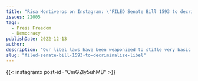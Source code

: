 ```yaml
---
title: "Risa Hontiveros on Instagram: \"FILED Senate Bill 1593 to decriminalize libel!\""
issues: 22005
tags:
  - Press Freedom
  - Democracy
publishDate: 2022-12-13
author: 
description: "Our libel laws have been weaponized to stifle very basic fundamental rights. These laws have been used to constantly attack many of our freedoms, but particularly the freedom of the press. We need to decriminalize libel if we are to truly #DefendPressFreedom."
slug: "filed-senate-bill-1593-to-decriminalize-libel"
---
```


{{< instagramx post-id="CmGZIy5uhMB" >}}